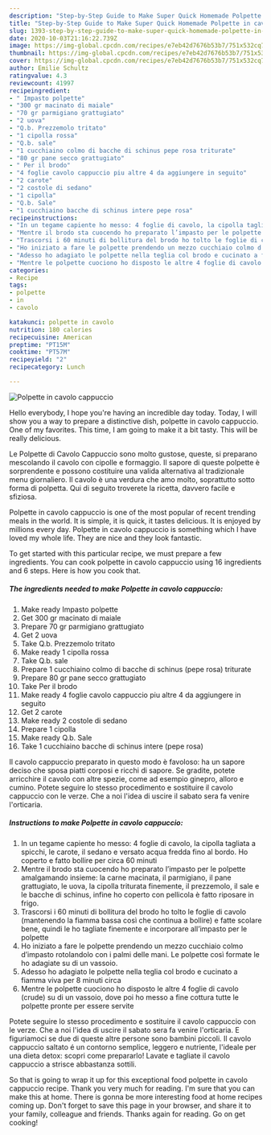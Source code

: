 ```yaml
---
description: "Step-by-Step Guide to Make Super Quick Homemade Polpette in cavolo cappuccio"
title: "Step-by-Step Guide to Make Super Quick Homemade Polpette in cavolo cappuccio"
slug: 1393-step-by-step-guide-to-make-super-quick-homemade-polpette-in-cavolo-cappuccio
date: 2020-10-03T21:16:22.739Z
image: https://img-global.cpcdn.com/recipes/e7eb42d7676b53b7/751x532cq70/polpette-in-cavolo-cappuccio-recipe-main-photo.jpg
thumbnail: https://img-global.cpcdn.com/recipes/e7eb42d7676b53b7/751x532cq70/polpette-in-cavolo-cappuccio-recipe-main-photo.jpg
cover: https://img-global.cpcdn.com/recipes/e7eb42d7676b53b7/751x532cq70/polpette-in-cavolo-cappuccio-recipe-main-photo.jpg
author: Emilie Schultz
ratingvalue: 4.3
reviewcount: 41997
recipeingredient:
- " Impasto polpette"
- "300 gr macinato di maiale"
- "70 gr parmigiano grattugiato"
- "2 uova"
- "Q.b. Prezzemolo tritato"
- "1 cipolla rossa"
- "Q.b. sale"
- "1 cucchiaino colmo di bacche di schinus pepe rosa triturate"
- "80 gr pane secco grattugiato"
- " Per il brodo"
- "4 foglie cavolo cappuccio piu altre 4 da aggiungere in seguito"
- "2 carote"
- "2 costole di sedano"
- "1 cipolla"
- "Q.b. Sale"
- "1 cucchiaino bacche di schinus intere pepe rosa"
recipeinstructions:
- "In un tegame capiente ho messo: 4 foglie di cavolo, la cipolla tagliata a spicchi, le carote, il sedano e versato acqua fredda fino al bordo. Ho coperto e fatto bollire per circa 60 minuti"
- "Mentre il brodo sta cuocendo ho preparato l’impasto per le polpette amalgamando insieme: la carne macinata, il parmigiano, il pane grattugiato, le uova, la cipolla triturata finemente, il prezzemolo, il sale e le bacche di schinus, infine ho coperto con pellicola è fatto riposare in frigo."
- "Trascorsi i 60 minuti di bollitura del brodo ho tolto le foglie di cavolo (mantenendo la fiamma bassa così che continua a bollire) e fatte scolare bene, quindi le ho tagliate finemente e incorporare all’impasto per le polpette"
- "Ho iniziato a fare le polpette prendendo un mezzo cucchiaio colmo d’impasto rotolandolo con i palmi delle mani. Le polpette così formate le ho adagiate su di un vassoio."
- "Adesso ho adagiato le polpette nella teglia col brodo e cucinato a fiamma viva per 8 minuti circa"
- "Mentre le polpette cuociono ho disposto le altre 4 foglie di cavolo (crude) su di un vassoio, dove poi ho messo a fine cottura tutte le polpette pronte per essere servite"
categories:
- Recipe
tags:
- polpette
- in
- cavolo

katakunci: polpette in cavolo 
nutrition: 180 calories
recipecuisine: American
preptime: "PT15M"
cooktime: "PT57M"
recipeyield: "2"
recipecategory: Lunch

---
```



![Polpette in cavolo cappuccio](https://img-global.cpcdn.com/recipes/e7eb42d7676b53b7/751x532cq70/polpette-in-cavolo-cappuccio-recipe-main-photo.jpg)

Hello everybody, I hope you're having an incredible day today. Today, I will show you a way to prepare a distinctive dish, polpette in cavolo cappuccio. One of my favorites. This time, I am going to make it a bit tasty. This will be really delicious.

Le Polpette di Cavolo Cappuccio sono molto gustose, queste, si preparano mescolando il cavolo con cipolle e formaggio. Il sapore di queste polpette è sorprendente e possono costituire una valida alternativa al tradizionale menu giornaliero. Il cavolo è una verdura che amo molto, soprattutto sotto forma di polpetta. Qui di seguito troverete la ricetta, davvero facile e sfiziosa.

Polpette in cavolo cappuccio is one of the most popular of recent trending meals in the world. It is simple, it is quick, it tastes delicious. It is enjoyed by millions every day. Polpette in cavolo cappuccio is something which I have loved my whole life. They are nice and they look fantastic.


To get started with this particular recipe, we must prepare a few ingredients. You can cook polpette in cavolo cappuccio using 16 ingredients and 6 steps. Here is how you cook that.

<!--inarticleads1-->

##### The ingredients needed to make Polpette in cavolo cappuccio:

1. Make ready  Impasto polpette
1. Get 300 gr macinato di maiale
1. Prepare 70 gr parmigiano grattugiato
1. Get 2 uova
1. Take Q.b. Prezzemolo tritato
1. Make ready 1 cipolla rossa
1. Take Q.b. sale
1. Prepare 1 cucchiaino colmo di bacche di schinus (pepe rosa) triturate
1. Prepare 80 gr pane secco grattugiato
1. Take  Per il brodo
1. Make ready 4 foglie cavolo cappuccio piu altre 4 da aggiungere in seguito
1. Get 2 carote
1. Make ready 2 costole di sedano
1. Prepare 1 cipolla
1. Make ready Q.b. Sale
1. Take 1 cucchiaino bacche di schinus intere (pepe rosa)


Il cavolo cappuccio preparato in questo modo è favoloso: ha un sapore deciso che sposa piatti corposi e ricchi di sapore. Se gradite, potete arricchire il cavolo con altre spezie, come ad esempio ginepro, alloro e cumino. Potete seguire lo stesso procedimento e sostituire il cavolo cappuccio con le verze. Che a noi l&#39;idea di uscire il sabato sera fa venire l&#39;orticaria. 

<!--inarticleads2-->

##### Instructions to make Polpette in cavolo cappuccio:

1. In un tegame capiente ho messo: 4 foglie di cavolo, la cipolla tagliata a spicchi, le carote, il sedano e versato acqua fredda fino al bordo. Ho coperto e fatto bollire per circa 60 minuti
1. Mentre il brodo sta cuocendo ho preparato l’impasto per le polpette amalgamando insieme: la carne macinata, il parmigiano, il pane grattugiato, le uova, la cipolla triturata finemente, il prezzemolo, il sale e le bacche di schinus, infine ho coperto con pellicola è fatto riposare in frigo.
1. Trascorsi i 60 minuti di bollitura del brodo ho tolto le foglie di cavolo (mantenendo la fiamma bassa così che continua a bollire) e fatte scolare bene, quindi le ho tagliate finemente e incorporare all’impasto per le polpette
1. Ho iniziato a fare le polpette prendendo un mezzo cucchiaio colmo d’impasto rotolandolo con i palmi delle mani. Le polpette così formate le ho adagiate su di un vassoio.
1. Adesso ho adagiato le polpette nella teglia col brodo e cucinato a fiamma viva per 8 minuti circa
1. Mentre le polpette cuociono ho disposto le altre 4 foglie di cavolo (crude) su di un vassoio, dove poi ho messo a fine cottura tutte le polpette pronte per essere servite


Potete seguire lo stesso procedimento e sostituire il cavolo cappuccio con le verze. Che a noi l&#39;idea di uscire il sabato sera fa venire l&#39;orticaria. E figuriamoci se due di queste altre persone sono bambini piccoli. Il cavolo cappuccio saltato é un contorno semplice, leggero e nutriente, l&#39;ideale per una dieta detox: scopri come prepararlo! Lavate e tagliate il cavolo cappuccio a strisce abbastanza sottili. 

So that is going to wrap it up for this exceptional food polpette in cavolo cappuccio recipe. Thank you very much for reading. I'm sure that you can make this at home. There is gonna be more interesting food at home recipes coming up. Don't forget to save this page in your browser, and share it to your family, colleague and friends. Thanks again for reading. Go on get cooking!
